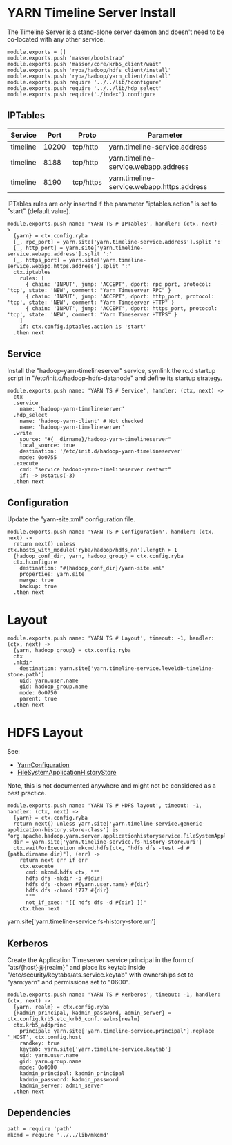 
# YARN Timeline Server Install

The Timeline Server is a stand-alone server daemon and doesn't need to be
co-located with any other service.

    module.exports = []
    module.exports.push 'masson/bootstrap'
    module.exports.push 'masson/core/krb5_client/wait'
    module.exports.push 'ryba/hadoop/hdfs_client/install'
    module.exports.push 'ryba/hadoop/yarn_client/install'
    module.exports.push require '../../lib/hconfigure'
    module.exports.push require '../../lib/hdp_select'
    module.exports.push require('./index').configure

## IPTables

| Service   | Port       | Proto     | Parameter                                  |
|-----------|------------|-----------|--------------------------------------------|
| timeline  | 10200      | tcp/http  | yarn.timeline-service.address              |
| timeline  | 8188 | tcp/http  | yarn.timeline-service.webapp.address       |
| timeline  | 8190      | tcp/https | yarn.timeline-service.webapp.https.address |

IPTables rules are only inserted if the parameter "iptables.action" is set to
"start" (default value).

    module.exports.push name: 'YARN TS # IPTables', handler: (ctx, next) ->
      {yarn} = ctx.config.ryba
      [_, rpc_port] = yarn.site['yarn.timeline-service.address'].split ':'
      [_, http_port] = yarn.site['yarn.timeline-service.webapp.address'].split ':'
      [_, https_port] = yarn.site['yarn.timeline-service.webapp.https.address'].split ':'
      ctx.iptables
        rules: [
          { chain: 'INPUT', jump: 'ACCEPT', dport: rpc_port, protocol: 'tcp', state: 'NEW', comment: "Yarn Timeserver RPC" }
          { chain: 'INPUT', jump: 'ACCEPT', dport: http_port, protocol: 'tcp', state: 'NEW', comment: "Yarn Timeserver HTTP" }
          { chain: 'INPUT', jump: 'ACCEPT', dport: https_port, protocol: 'tcp', state: 'NEW', comment: "Yarn Timeserver HTTPS" }
        ]
        if: ctx.config.iptables.action is 'start'
      .then next

## Service

Install the "hadoop-yarn-timelineserver" service, symlink the rc.d startup script
in "/etc/init.d/hadoop-hdfs-datanode" and define its startup strategy.

    module.exports.push name: 'YARN TS # Service', handler: (ctx, next) ->
      ctx
      .service
        name: 'hadoop-yarn-timelineserver'
      .hdp_select
        name: 'hadoop-yarn-client' # Not checked
        name: 'hadoop-yarn-timelineserver'
      .write
        source: "#{__dirname}/hadoop-yarn-timelineserver"
        local_source: true
        destination: '/etc/init.d/hadoop-yarn-timelineserver'
        mode: 0o0755
      .execute
        cmd: "service hadoop-yarn-timelineserver restart"
        if: -> @status(-3)
      .then next

## Configuration

Update the "yarn-site.xml" configuration file.

    module.exports.push name: 'YARN TS # Configuration', handler: (ctx, next) ->
      return next() unless ctx.hosts_with_module('ryba/hadoop/hdfs_nn').length > 1
      {hadoop_conf_dir, yarn, hadoop_group} = ctx.config.ryba
      ctx.hconfigure
        destination: "#{hadoop_conf_dir}/yarn-site.xml"
        properties: yarn.site
        merge: true
        backup: true
      .then next

# Layout

    module.exports.push name: 'YARN TS # Layout', timeout: -1, handler: (ctx, next) ->
      {yarn, hadoop_group} = ctx.config.ryba
      ctx
      .mkdir
        destination: yarn.site['yarn.timeline-service.leveldb-timeline-store.path']
        uid: yarn.user.name
        gid: hadoop_group.name
        mode: 0o0750
        parent: true
      .then next

# HDFS Layout

See:

*   [YarnConfiguration](https://github.com/apache/hadoop/blob/trunk/hadoop-yarn-project/hadoop-yarn/hadoop-yarn-api/src/main/java/org/apache/hadoop/yarn/conf/YarnConfiguration.java#L1425-L1426)
*   [FileSystemApplicationHistoryStore](https://github.com/apache/hadoop/blob/trunk/hadoop-yarn-project/hadoop-yarn/hadoop-yarn-server/hadoop-yarn-server-applicationhistoryservice/src/main/java/org/apache/hadoop/yarn/server/applicationhistoryservice/FileSystemApplicationHistoryStore.java)

Note, this is not documented anywhere and might not be considered as a best practice.

    module.exports.push name: 'YARN TS # HDFS layout', timeout: -1, handler: (ctx, next) ->
      {yarn} = ctx.config.ryba
      return next() unless yarn.site['yarn.timeline-service.generic-application-history.store-class'] is "org.apache.hadoop.yarn.server.applicationhistoryservice.FileSystemApplicationHistoryStore"
      dir = yarn.site['yarn.timeline-service.fs-history-store.uri']
      ctx.waitForExecution mkcmd.hdfs(ctx, "hdfs dfs -test -d #{path.dirname dir}"), (err) ->
        return next err if err
        ctx.execute
          cmd: mkcmd.hdfs ctx, """
          hdfs dfs -mkdir -p #{dir}
          hdfs dfs -chown #{yarn.user.name} #{dir}
          hdfs dfs -chmod 1777 #{dir}
          """
          not_if_exec: "[[ hdfs dfs -d #{dir} ]]"
        ctx.then next

yarn.site['yarn.timeline-service.fs-history-store.uri']

## Kerberos

Create the Application Timeserver service principal in the form of "ats/{host}@{realm}" and place its
keytab inside "/etc/security/keytabs/ats.service.keytab" with ownerships set to "yarn:yarn"
and permissions set to "0600".

    module.exports.push name: 'YARN TS # Kerberos', timeout: -1, handler: (ctx, next) ->
      {yarn, realm} = ctx.config.ryba
      {kadmin_principal, kadmin_password, admin_server} = ctx.config.krb5.etc_krb5_conf.realms[realm]
      ctx.krb5_addprinc
        principal: yarn.site['yarn.timeline-service.principal'].replace '_HOST', ctx.config.host
        randkey: true
        keytab: yarn.site['yarn.timeline-service.keytab']
        uid: yarn.user.name
        gid: yarn.group.name
        mode: 0o0600
        kadmin_principal: kadmin_principal
        kadmin_password: kadmin_password
        kadmin_server: admin_server
      .then next
## Dependencies

    path = require 'path'
    mkcmd = require '../../lib/mkcmd'



